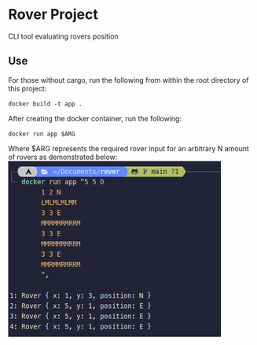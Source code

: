 # Rover Project
CLI tool evaluating rovers position

## Use
For those without cargo, run the following from within the root directory of this project:
```
docker build -t app .
```

After creating the docker container, run the following:

```
docker run app $ARG
```

Where $ARG represents the required rover input for an arbitrary N amount of rovers as demonstrated below:
![output](./images/output.png)
